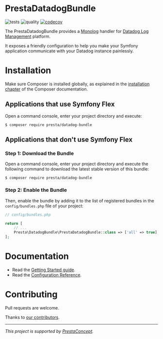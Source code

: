 # PrestaDatadogBundle

![tests](https://github.com/prestaconcept/PrestaDatadogBundle/actions/workflows/tests.yml/badge.svg)
![quality](https://github.com/prestaconcept/PrestaDatadogBundle/actions/workflows/quality.yml/badge.svg)
[![codecov](https://codecov.io/gh/prestaconcept/PrestaDatadogBundle/branch/1.x/graph/badge.svg?token=S8SVUCZYRI)](https://codecov.io/gh/prestaconcept/PrestaDatadogBundle)

The PrestaDatadogBundle provides a [Monolog][1] handler for [Datadog Log Management][2] platform.

It exposes a friendly configuration to help you make your Symfony application communicate with your Datadog instance painlessly. 

Installation
============

Make sure Composer is installed globally, as explained in the [installation chapter][3] of the Composer documentation.

Applications that use Symfony Flex
----------------------------------

Open a command console, enter your project directory and execute:

```console
$ composer require presta/datadog-bundle
```

Applications that don't use Symfony Flex
----------------------------------------

### Step 1: Download the Bundle

Open a command console, enter your project directory and execute the following command to download the latest stable version of this bundle:

```console
$ composer require presta/datadog-bundle
```

### Step 2: Enable the Bundle

Then, enable the bundle by adding it to the list of registered bundles in the `config/bundles.php` file of your project:

```php
// config/bundles.php

return [
    // ...
    Presta\DatadogBundle\PrestaDatadogBundle::class => ['all' => true],
];
```

Documentation
=============

- Read the [Getting Started guide][7].
- Read the [Configuration Reference][6].

Contributing
============

Pull requests are welcome.

Thanks to [our contributors][5].

---

*This project is supported by [PrestaConcept][4].*

[1]: https://github.com/Seldaek/monolog
[2]: https://docs.datadoghq.com/logs/
[3]: https://getcomposer.org/doc/00-intro.md
[4]: https://www.prestaconcept.net/
[5]: https://github.com/prestaconcept/PrestaDatadogBundle/graphs/contributors
[6]: docs/configuration_reference.md
[7]: docs/getting_started.md
